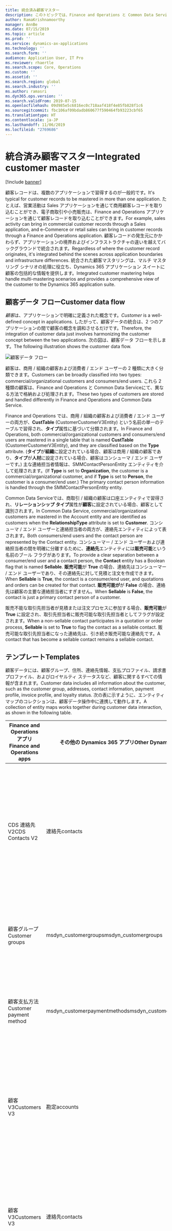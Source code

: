 ```yaml
---
title: 統合済み顧客マスター
description: このトピックでは、Finance and Operations と Common Data Service 間の顧客データの統合について説明します。
author: RamaKrishnamoorthy
manager: AnnBe
ms.date: 07/15/2019
ms.topic: article
ms.prod: ''
ms.service: dynamics-ax-applications
ms.technology: ''
ms.search.form: ''
audience: Application User, IT Pro
ms.reviewer: rhaertle
ms.search.scope: Core, Operations
ms.custom: ''
ms.assetid: ''
ms.search.region: global
ms.search.industry: ''
ms.author: ramasri
ms.dyn365.ops.version: ''
ms.search.validFrom: 2019-07-15
ms.openlocfilehash: 09d985e5c6816ec0c718aaf418f4e85fb828f1c6
ms.sourcegitcommit: fbc106af09bdadb860677f590464fb93223cbf65
ms.translationtype: HT
ms.contentlocale: ja-JP
ms.lasthandoff: 11/06/2019
ms.locfileid: "2769686"
---
```

# <a name="integrated-customer-master"></a><span data-ttu-id="97292-103">統合済み顧客マスター</span><span class="sxs-lookup"><span data-stu-id="97292-103">Integrated customer master</span></span>

[!include [banner](../includes/banner.md)]

<span data-ttu-id="97292-104">顧客レコードは、複数のアプリケーションで習得するのが一般的です。</span><span class="sxs-lookup"><span data-stu-id="97292-104">It's typical for customer records to be mastered in more than one application.</span></span> <span data-ttu-id="97292-105">たとえば、営業活動は Sales アプリケーションを通じて商用顧客レコードを取り込むことができ、電子商取引や小売販売は、Finance and Operations アプリケーションを通じて顧客レコードを取り込むことができます。</span><span class="sxs-lookup"><span data-stu-id="97292-105">For example, sales activity can bring in commercial customer records through a Sales application, and e-Commerce or retail sales can bring in customer records through a Finance and Operations application.</span></span> <span data-ttu-id="97292-106">顧客レコードの発生元にかかわらず、アプリケーションの境界およびインフラストラクチャの違いを越えてバックグラウンドで統合されます。</span><span class="sxs-lookup"><span data-stu-id="97292-106">Regardless of where the customer record originates, it's integrated behind the scenes across application boundaries and infrastructure differences.</span></span> <span data-ttu-id="97292-107">統合された顧客マスタリングは、マルチ マスタリング シナリオの処理に役立ち、Dynamics 365 アプリケーション スイートに顧客の包括的な情報を提供します。</span><span class="sxs-lookup"><span data-stu-id="97292-107">Integrated customer mastering helps handle multi-mastering scenarios and provides a comprehensive view of the customer to the Dynamics 365 application suite.</span></span>

## <a name="customer-data-flow"></a><span data-ttu-id="97292-108">顧客データ フロー</span><span class="sxs-lookup"><span data-stu-id="97292-108">Customer data flow</span></span>

<span data-ttu-id="97292-109">*顧客*は、アプリケーションで明確に定義された概念です。</span><span class="sxs-lookup"><span data-stu-id="97292-109">*Customer* is a well-defined concept in applications.</span></span> <span data-ttu-id="97292-110">したがって、顧客データの統合は、2 つのアプリケーションの間で顧客の概念を調和させるだけです。</span><span class="sxs-lookup"><span data-stu-id="97292-110">Therefore, the integration of customer data just involves harmonizing the customer concept between the two applications.</span></span> <span data-ttu-id="97292-111">次の図は、顧客データ フローを示します。</span><span class="sxs-lookup"><span data-stu-id="97292-111">The following illustration shows the customer data flow.</span></span>

![顧客データ フロー](media/dual-write-customer-data-flow.png)

<span data-ttu-id="97292-113">顧客は、商用 / 組織の顧客および消費者 / エンド ユーザーの 2 種類に大きく分類できます。</span><span class="sxs-lookup"><span data-stu-id="97292-113">Customers can be broadly classified into two types: commercial/organizational customers and consumers/end users.</span></span> <span data-ttu-id="97292-114">これら 2 種類の顧客は、Finance and Operations と Common Data Serviceにて、異なる方法で格納および処理されます。</span><span class="sxs-lookup"><span data-stu-id="97292-114">These two types of customers are stored and handled differently in Finance and Operations and Common Data Service.</span></span>

<span data-ttu-id="97292-115">Finance and Operations では、商用 / 組織の顧客および消費者 / エンド ユーザーの両方が、**CustTable** (CustomerCustomerV3Entity) という名前の単一のテーブルで習得され、**タイプ**属性に基づいて分類されます。</span><span class="sxs-lookup"><span data-stu-id="97292-115">In Finance and Operations, both commercial/organizational customers and consumers/end users are mastered in a single table that is named **CustTable** (CustomerCustomerV3Entity), and they are classified based on the **Type** attribute.</span></span> <span data-ttu-id="97292-116">(**タイプ**が**組織**に設定されている場合、顧客は商用 / 組織の顧客であり、**タイプ**が**人材**に設定されている場合、顧客はコンシューマ / エンド ユーザーです。) 主な連絡担当者情報は、SMMContactPersonEntity エンティティを介して処理されます。</span><span class="sxs-lookup"><span data-stu-id="97292-116">(If **Type** is set to **Organization**, the customer is a commercial/organizational customer, and if **Type** is set to **Person**, the customer is a consumer/end user.) The primary contact person information is handled through the SMMContactPersonEntity entity.</span></span>

<span data-ttu-id="97292-117">Common Data Serviceでは、商取引 / 組織の顧客は口座エンティティで習得され、**リレーションシップ タイプ**属性が**顧客**に設定されている場合、顧客として識別されます。</span><span class="sxs-lookup"><span data-stu-id="97292-117">In Common Data Service, commercial/organizational customers are mastered in the Account entity and are identified as customers when the **RelationshipType** attribute is set to **Customer**.</span></span> <span data-ttu-id="97292-118">コンシューマ / エンド ユーザーと連絡担当者の両方が、連絡先エンティティによって表されます。</span><span class="sxs-lookup"><span data-stu-id="97292-118">Both consumers/end users and the contact person are represented by the Contact entity.</span></span> <span data-ttu-id="97292-119">コンシューマー / エンド ユーザーおよび連絡担当者の間を明確に分離するために、**連絡先**エンティティには**販売可能**という名前のブール フラグがあります。</span><span class="sxs-lookup"><span data-stu-id="97292-119">To provide a clear separation between a consumer/end user and a contact person, the **Contact** entity has a Boolean flag that is named **Sellable**.</span></span> <span data-ttu-id="97292-120">**販売可能**が **True** の場合、連絡先はコンシューマー / エンド ユーザーであり、その連絡先に対して見積と注文を作成できます。</span><span class="sxs-lookup"><span data-stu-id="97292-120">When **Sellable** is **True**, the contact is a consumer/end user, and quotations and orders can be created for that contact.</span></span> <span data-ttu-id="97292-121">**販売可能が**が **False** の場合、連絡先は顧客の主要な連絡担当者にすぎません。</span><span class="sxs-lookup"><span data-stu-id="97292-121">When **Sellable** is **False**, the contact is just a primary contact person of a customer.</span></span>

<span data-ttu-id="97292-122">販売不能な取引先担当者が見積または注文プロセスに参加する場合、**販売可能**が **True** に設定され、取引先担当者に販売可能な取引先担当者としてフラグが設定されます。</span><span class="sxs-lookup"><span data-stu-id="97292-122">When a non-sellable contact participates in a quotation or order process, **Sellable** is set to **True** to flag the contact as a sellable contact.</span></span> <span data-ttu-id="97292-123">販売可能な取引先担当者になった連絡先は、引き続き販売可能な連絡先です。</span><span class="sxs-lookup"><span data-stu-id="97292-123">A contact that has become a sellable contact remains a sellable contact.</span></span>

## <a name="templates"></a><span data-ttu-id="97292-124">テンプレート</span><span class="sxs-lookup"><span data-stu-id="97292-124">Templates</span></span>

<span data-ttu-id="97292-125">顧客データには、顧客グループ、住所、連絡先情報、支払プロファイル、請求書プロファイル、およびロイヤルティ ステータスなど、顧客に関するすべての情報が含まれます。</span><span class="sxs-lookup"><span data-stu-id="97292-125">Customer data includes all information about the customer, such as the customer group, addresses, contact information, payment profile, invoice profile, and loyalty status.</span></span> <span data-ttu-id="97292-126">次の表に示すように、エンティティ マップのコレクションは、顧客データ操作中に連携して動作します。</span><span class="sxs-lookup"><span data-stu-id="97292-126">A collection of entity maps works together during customer data interaction, as shown in the following table.</span></span>

<span data-ttu-id="97292-127">Finance and Operations アプリ</span><span class="sxs-lookup"><span data-stu-id="97292-127">Finance and Operations apps</span></span> | <span data-ttu-id="97292-128">その他の Dynamics 365 アプリ</span><span class="sxs-lookup"><span data-stu-id="97292-128">Other Dynamics 365 apps</span></span>         | <span data-ttu-id="97292-129">説明</span><span class="sxs-lookup"><span data-stu-id="97292-129">Description</span></span>
----------------------------|---------------------------------|------------
<span data-ttu-id="97292-130">CDS 連絡先 V2</span><span class="sxs-lookup"><span data-stu-id="97292-130">CDS Contacts V2</span></span>             | <span data-ttu-id="97292-131">連絡先</span><span class="sxs-lookup"><span data-stu-id="97292-131">contacts</span></span>                        | <span data-ttu-id="97292-132">このテンプレートでは、顧客と仕入先の両方について、基本、二次、三次の連絡先情報がすべて同期されます。</span><span class="sxs-lookup"><span data-stu-id="97292-132">This template synchronizes all primary, secondary, and tertiary contact information, for both customers and vendors.</span></span>
<span data-ttu-id="97292-133">顧客グループ</span><span class="sxs-lookup"><span data-stu-id="97292-133">Customer groups</span></span>             | <span data-ttu-id="97292-134">msdyn_customergroups</span><span class="sxs-lookup"><span data-stu-id="97292-134">msdyn_customergroups</span></span>            | <span data-ttu-id="97292-135">このテンプレートは、顧客グループ情報を同期します。</span><span class="sxs-lookup"><span data-stu-id="97292-135">This template synchronizes customer group information.</span></span>
<span data-ttu-id="97292-136">顧客支払方法</span><span class="sxs-lookup"><span data-stu-id="97292-136">Customer payment method</span></span>     | <span data-ttu-id="97292-137">msdyn_customerpaymentmethods</span><span class="sxs-lookup"><span data-stu-id="97292-137">msdyn_customerpaymentmethods</span></span>    | <span data-ttu-id="97292-138">このテンプレートは、顧客支払方法に関する情報を同期します。</span><span class="sxs-lookup"><span data-stu-id="97292-138">This template synchronizes customer payment method information.</span></span>
<span data-ttu-id="97292-139">顧客 V3</span><span class="sxs-lookup"><span data-stu-id="97292-139">Customers V3</span></span>                | <span data-ttu-id="97292-140">勘定</span><span class="sxs-lookup"><span data-stu-id="97292-140">accounts</span></span>                        | <span data-ttu-id="97292-141">このテンプレートは、商業および組織顧客の顧客マスター情報を同期します。</span><span class="sxs-lookup"><span data-stu-id="97292-141">This template synchronizes customer master information for commercial and organizational customers.</span></span>
<span data-ttu-id="97292-142">顧客 V3</span><span class="sxs-lookup"><span data-stu-id="97292-142">Customers V3</span></span>                | <span data-ttu-id="97292-143">連絡先</span><span class="sxs-lookup"><span data-stu-id="97292-143">contacts</span></span>                        | <span data-ttu-id="97292-144">このテンプレートは、消費者およびエンド ユーザーの顧客マスター データを同期します。</span><span class="sxs-lookup"><span data-stu-id="97292-144">This template synchronizes customer master data for consumers and end users.</span></span>
<span data-ttu-id="97292-145">ロイヤルティ カード</span><span class="sxs-lookup"><span data-stu-id="97292-145">Loyalty card</span></span>                | <span data-ttu-id="97292-146">msdyn_loyaltycards</span><span class="sxs-lookup"><span data-stu-id="97292-146">msdyn_loyaltycards</span></span>              | <span data-ttu-id="97292-147">このテンプレートは、顧客のロイヤリティ カード情報を同期します。</span><span class="sxs-lookup"><span data-stu-id="97292-147">This template synchronizes customer loyalty card information.</span></span>
<span data-ttu-id="97292-148">名前の接辞</span><span class="sxs-lookup"><span data-stu-id="97292-148">Name affixes</span></span>                | <span data-ttu-id="97292-149">msdyn_nameaffixes</span><span class="sxs-lookup"><span data-stu-id="97292-149">msdyn_nameaffixes</span></span>               | <span data-ttu-id="97292-150">このテンプレートは、顧客および仕入先の名前の接辞に関する参照データを同期します。</span><span class="sxs-lookup"><span data-stu-id="97292-150">This template synchronizes name affixes reference data, for both customers and vendors.</span></span>
<span data-ttu-id="97292-151">支払期日明細行 CDS V2</span><span class="sxs-lookup"><span data-stu-id="97292-151">Payment day lines CDS V2</span></span>    | <span data-ttu-id="97292-152">msdyn_paymentdaylines</span><span class="sxs-lookup"><span data-stu-id="97292-152">msdyn_paymentdaylines</span></span>           | <span data-ttu-id="97292-153">このテンプレートは、顧客および仕入先の支払期日明細行に関する参照データを同期します。</span><span class="sxs-lookup"><span data-stu-id="97292-153">This template synchronizes payment day lines reference data, for both customers and vendors.</span></span>
<span data-ttu-id="97292-154">支払期日 CDS</span><span class="sxs-lookup"><span data-stu-id="97292-154">Payment days CDS</span></span>            | <span data-ttu-id="97292-155">msdyn_paymentdays</span><span class="sxs-lookup"><span data-stu-id="97292-155">msdyn_paymentdays</span></span>               | <span data-ttu-id="97292-156">このテンプレートは、顧客および仕入先の支払期日に関する参照データを同期します。</span><span class="sxs-lookup"><span data-stu-id="97292-156">This template synchronizes payment days reference data, for both customers and vendors.</span></span>
<span data-ttu-id="97292-157">支払スケジュール行</span><span class="sxs-lookup"><span data-stu-id="97292-157">Payment schedule lines</span></span>      | <span data-ttu-id="97292-158">msdyn_paymentschedulelines</span><span class="sxs-lookup"><span data-stu-id="97292-158">msdyn_paymentschedulelines</span></span>      | <span data-ttu-id="97292-159">顧客および仕入先の支払スケジュール明細行に関する参照データを同期します。</span><span class="sxs-lookup"><span data-stu-id="97292-159">Syncs payment schedule lines reference data, for both customers and vendors.</span></span>
<span data-ttu-id="97292-160">支払スケジュール</span><span class="sxs-lookup"><span data-stu-id="97292-160">Payment schedule</span></span>            | <span data-ttu-id="97292-161">msdyn_paymentschedules</span><span class="sxs-lookup"><span data-stu-id="97292-161">msdyn_paymentschedules</span></span>          | <span data-ttu-id="97292-162">このテンプレートは、顧客および仕入先の支払スケジュールに関する参照データを同期します。</span><span class="sxs-lookup"><span data-stu-id="97292-162">This template synchronizes payment schedule reference data, for both customers and vendors.</span></span>
<span data-ttu-id="97292-163">支払条件</span><span class="sxs-lookup"><span data-stu-id="97292-163">Terms of payment</span></span>            | <span data-ttu-id="97292-164">msdyn_paymentterms</span><span class="sxs-lookup"><span data-stu-id="97292-164">msdyn_paymentterms</span></span>              | <span data-ttu-id="97292-165">このテンプレートは、顧客および仕入先の支払条件 (支払に関する条件) に関する参照データを同期します。</span><span class="sxs-lookup"><span data-stu-id="97292-165">This template synchronizes payment terms (terms of payment) reference data, for both customers and vendors.</span></span>

[!include [banner](../includes/dual-write-symbols.md)]

[!include [mapping contacts contacts](dual-write/CDSContactsV2-contacts.md)]

[!include [mapping customer group](dual-write/CustCustomerGroup-msdyn-customergroups.md)]

[!include [mapping customer payment method](dual-write/CustomerPaymentMethod-msdyn-customerpaymentmethods.md)]

[!include [mapping customer accounts](dual-write/CustomersV3-accounts.md)]

[!include [mapping customer contacts](dual-write/CustomersV3-contacts.md)]

[!include [mapping loyalty card](dual-write/LoyaltyCard-msdyn-loyaltycards.md)]

[!include [mapping name affixes](dual-write/NameAffixes-msdyn-nameaffixes.md)]

[!include [mapping payment day lines](dual-write/PaymentDayLinesCdsV2-msdyn-paymentdaylines.md)]

[!include [mapping payment days](dual-write/PaymentDaysCds-msdyn-paymentdays.md)]

[!include [mapping payment schedule lines](dual-write/PaymentScheduleLines-msdyn-paymentschedulelines.md)]

[!include [mapping payment schedules](dual-write/PaymentSchedules-msdyn-paymentschedules.md)]

[!include [mapping terms of payment](dual-write/TermsofPayment-msdyn-paymentterms.md)]
